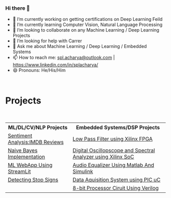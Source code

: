 ### Hi there 👋

<!--
**splAcharya/splAcharya** is a ✨ _special_ ✨ repository because its `README.md` (this file) appears on your GitHub profile.
- 🔭 I’m currently working on Machine Learning /  Deep Learning / Computer Vision/  Natural Language Processing 
- 🌱 I’m currently learning  Computer Vision, Natural Language Processing
- 👯 I’m looking to collaborate on any Machine Learning / Deep Learning Projects
- 🤔 I’m looking for help with Carrer 
- 💬 Ask me about Machine Learning / Deep Learning
- 📫 How to reach me: spl.acharya@outlook.com | https://www.linkedin.com/public-profile/in/splacharya/
- 😄 Pronouns: He/His/Him
- ⚡ Fun fact: 
Here are some ideas to get you started:
-->

- 🔭 I’m currently working on getting certifications on Deep Learning Feild 
- 🌱 I’m currently learning  Computer Vision, Natural Language Processing
- 👯 I’m looking to collaborate on any Machine Learning / Deep Learning Projects
- 🤔 I’m looking for help with Carrer 
- 💬 Ask me about Machine Learning / Deep Learning / Embedded Systems
- 📫 How to reach me: spl.acharya@outlook.com | https://www.linkedin.com/in/splacharya/
- 😄 Pronouns: He/His/Him
 
 <br>
 <h1> Projects </h1> <br>

 <table>
  <tr>
   <th> ML/DL/CV/NLP Projects </th>
   <th> Embedded Systems/DSP Projects </th>
  </tr>
 
  <tr>
   <td>
    <a href="https://github.com/splAcharya/Imdb_Reviews_Sentiment_Analysis"> Sentiment Analysis:IMDB Reviews </a>
   </td>
    <td>
    <a href="https://github.com/splAcharya/LowPassFilterFPGA"> Low Pass Filter using Xilinx FPGA  </a>
   </td>
  </tr>
  
  <tr>
   <td>
    <a href="https://github.com/splAcharya/Naive_Bayes_Implementation"> Naive Bayes Implementation </a>
   </td>
    <td>
    <a href="https://github.com/splAcharya/DigitalOscilloscope_Zynq7000Soc"> Digital Oscillopscope and Spectral Analyzer using Xilinx SoC </a>
   </td>
  </tr>  
  
  <tr>
   <td>
    <a href="https://github.com/splAcharya/ML_WebApp_Steamlit_Python"> ML WebApp Using StreamLit </a>
   </td>
    <td>
    <a href="https://github.com/splAcharya/AudioEqualizerMatlab_Simulink"> Audio Equalizer Using Matlab And Simulink </a>
   </td>
  </tr>
  

  <tr>
   <td>
    <a href="https://github.com/splAcharya/DetectingStopSigns"> Detecting Stop Signs </a>
   </td>
    <td>
    <a href="https://github.com/splAcharya/DataAquisitionBoard_PICuC"> Data Aquisition System using PIC uC </a>
   </td>
  </tr> 

  <tr>
   <td>
    <a href="">  </a>
   </td>
    <td>
    <a href="https://github.com/splAcharya/8BitProcessorCircuit_Verilog"> 8-bit Processor Ciruit Using Verilog </a>
   </td>
  </tr> 
  
 </table>







